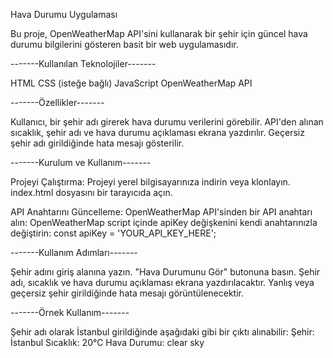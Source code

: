 Hava Durumu Uygulaması

Bu proje, OpenWeatherMap API'sini kullanarak bir şehir için güncel hava durumu bilgilerini gösteren basit bir web uygulamasıdır.

-------Kullanılan Teknolojiler-------

HTML
CSS (isteğe bağlı)
JavaScript
OpenWeatherMap API

-------Özellikler-------

Kullanıcı, bir şehir adı girerek hava durumu verilerini görebilir.
API'den alınan sıcaklık, şehir adı ve hava durumu açıklaması ekrana yazdırılır.
Geçersiz şehir adı girildiğinde hata mesajı gösterilir.

-------Kurulum ve Kullanım-------

Projeyi Çalıştırma:
Projeyi yerel bilgisayarınıza indirin veya klonlayın.
index.html dosyasını bir tarayıcıda açın.

API Anahtarını Güncelleme:
OpenWeatherMap API'sinden bir API anahtarı alın: OpenWeatherMap
script içinde apiKey değişkenini kendi anahtarınızla değiştirin:
const apiKey = 'YOUR_API_KEY_HERE';

-------Kullanım Adımları-------

Şehir adını giriş alanına yazın.
"Hava Durumunu Gör" butonuna basın.
Şehir adı, sıcaklık ve hava durumu açıklaması ekrana yazdırılacaktır.
Yanlış veya geçersiz şehir girildiğinde hata mesajı görüntülenecektir.

-------Örnek Kullanım-------

Şehir adı olarak İstanbul girildiğinde aşağıdaki gibi bir çıktı alınabilir:
Şehir: İstanbul
Sıcaklık: 20°C
Hava Durumu: clear sky
 
